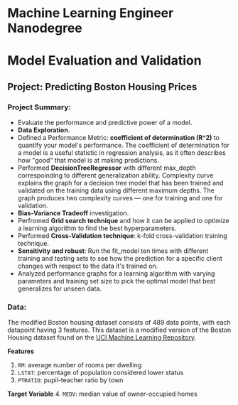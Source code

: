 # Machine Learning Engineer Nanodegree
# Model Evaluation and Validation
## Project: Predicting Boston Housing Prices <br/>


### Project Summary:
- Evaluate the performance and predictive power of a model. 
- **Data Exploration**.
- Defined a Performance Metric: **coefficient of determination (R^2)** to quantify your model's performance. The coefficient of determination for a model is a useful statistic in regression analysis, as it often describes how "good" that model is at making predictions.
- Performed **DecisionTreeRegressor** with different max_depth correspoinding to different generalization ability. Complexity curve explains the graph for a decision tree model that has been trained and validated on the training data using different maximum depths. The graph produces two complexity curves — one for training and one for validation.
- **Bias-Variance Tradeoff** investigation.
- Perfromed **Grid search technique** and how it can be applied to optimize a learning algorithm to find the best hyperparameters.
- Performed **Cross-Validation technique**: k-fold cross-validation training technique.
- **Sensitivity and robust**: Run the fit_model ten times with different training and testing sets to see how the prediction for a specific client changes with respect to the data it's trained on.
- Analyzed performance graphs for a learning algorithm with varying parameters and training set size to pick the optimal model that best generalizes for unseen data.

### Data:

The modified Boston housing dataset consists of 489 data points, with each datapoint having 3 features. This dataset is a modified version of the Boston Housing dataset found on the [UCI Machine Learning Repository](https://archive.ics.uci.edu/ml/datasets/Housing).

**Features**
1.  `RM`: average number of rooms per dwelling
2. `LSTAT`: percentage of population considered lower status
3. `PTRATIO`: pupil-teacher ratio by town

**Target Variable**
4. `MEDV`: median value of owner-occupied homes
